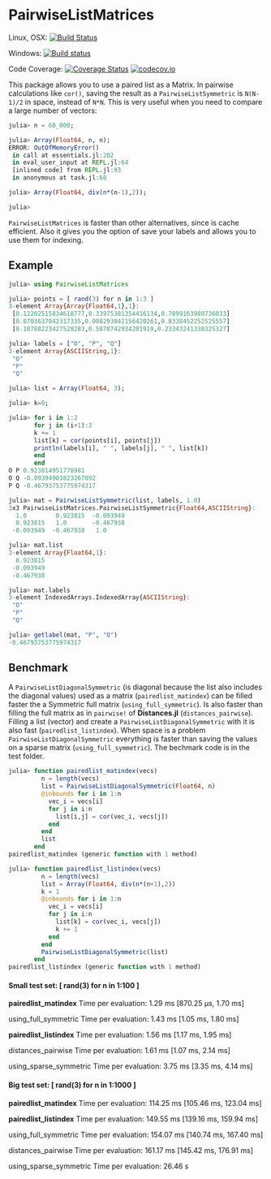 # PairwiseListMatrices

Linux, OSX: [![Build Status](https://travis-ci.org/diegozea/PairwiseListMatrices.jl.svg?branch=master)](https://travis-ci.org/diegozea/PairwiseListMatrices.jl)

Windows: [![Build status](https://ci.appveyor.com/api/projects/status/p96sso5b23gi85mg/branch/master?svg=true)](https://ci.appveyor.com/project/diegozea/pairwiselistmatrices-jl/branch/master)

Code Coverage: [![Coverage Status](https://coveralls.io/repos/diegozea/PairwiseListMatrices.jl/badge.svg?branch=master&service=github)](https://coveralls.io/github/diegozea/PairwiseListMatrices.jl?branch=master) [![codecov.io](http://codecov.io/github/diegozea/PairwiseListMatrices.jl/coverage.svg?branch=master)](http://codecov.io/github/diegozea/PairwiseListMatrices.jl?branch=master)

This package allows you to use a paired list as a Matrix.
In pairwise calculations like `cor()`, saving the result as a `PairwiseListSymmetric` is `N(N-1)/2` in space, instead of `N*N`. This is very useful when you need to compare a large number of vectors:

```julia
julia> n = 60_000;

julia> Array(Float64, n, n);
ERROR: OutOfMemoryError()
 in call at essentials.jl:202
 in eval_user_input at REPL.jl:64
 [inlined code] from REPL.jl:93
 in anonymous at task.jl:68

julia> Array(Float64, div(n*(n-1),2));

julia>

```

`PairwiseListMatrices` is faster than other alternatives, since is cache efficient.
Also it gives you the option of save your labels and allows you to use them for indexing.

## Example

```julia
julia> using PairwiseListMatrices

julia> points = [ rand(3) for n in 1:3 ]
3-element Array{Array{Float64,1},1}:
 [0.12202515834618777,0.33975381354416134,0.7899163980736033]
 [0.0703637842317335,0.008293842156420261,0.8338452252525557]
 [0.18788223427528283,0.5878742934201919,0.23343241338325327]

julia> labels = ["O", "P", "Q"]
3-element Array{ASCIIString,1}:
 "O"
 "P"
 "Q"

julia> list = Array(Float64, 3);

julia> k=0;

julia> for i in 1:2
       for j in (i+1):3
       k += 1
       list[k] = cor(points[i], points[j])
       println(labels[i], " ", labels[j], " ", list[k])
       end
       end
O P 0.923814951778981
O Q -0.09394903823267092
P Q -0.46793753775974317

julia> mat = PairwiseListSymmetric(list, labels, 1.0)
3x3 PairwiseListMatrices.PairwiseListSymmetric{Float64,ASCIIString}:
  1.0        0.923815  -0.093949
  0.923815   1.0       -0.467938
 -0.093949  -0.467938   1.0

julia> mat.list
3-element Array{Float64,1}:
  0.923815
 -0.093949
 -0.467938

julia> mat.labels
3-element IndexedArrays.IndexedArray{ASCIIString}:
 "O"
 "P"
 "Q"

julia> getlabel(mat, "P", "Q")
-0.46793753775974317

```

## Benchmark

A `PairwiseListDiagonalSymmetric` (is diagonal because the list also includes the diagonal values) used as a matrix (`pairedlist_matindex`) can be filled faster the a Symmetric full matrix (`using_full_symmetric`). Is also faster than filling the full matrix as in `pairwise!` of **Distances.jl** (`distances_pairwise`). Filling a list (vector) and create a `PairwiseListDiagonalSymmetric` with it is also fast (`pairedlist_listindex`). When space is a problem `PairwiseListDiagonalSymmetric` everything is faster than saving the values on a sparse matrix (`using_full_symmetric`). The bechmark code is in the test folder.

```julia
julia> function pairedlist_matindex(vecs)
         n = length(vecs)
         list = PairwiseListDiagonalSymmetric(Float64, n)
         @inbounds for i in 1:n
           vec_i = vecs[i]
           for j in i:n
             list[i,j] = cor(vec_i, vecs[j])
           end
         end
         list
       end
pairedlist_matindex (generic function with 1 method)

julia> function pairedlist_listindex(vecs)
         n = length(vecs)
         list = Array(Float64, div(n*(n+1),2))
         k = 1
         @inbounds for i in 1:n
           vec_i = vecs[i]
           for j in i:n
             list[k] = cor(vec_i, vecs[j])
             k += 1
           end
         end
         PairwiseListDiagonalSymmetric(list)
       end
pairedlist_listindex (generic function with 1 method)

```

#### Small test set: [ rand(3) for n in 1:100 ]


**pairedlist_matindex**
Time per evaluation: 1.29 ms [870.25 μs, 1.70 ms]

using_full_symmetric
Time per evaluation: 1.43 ms [1.05 ms, 1.80 ms]

**pairedlist_listindex**
Time per evaluation: 1.56 ms [1.17 ms, 1.95 ms]

distances_pairwise
Time per evaluation: 1.61 ms [1.07 ms, 2.14 ms]

using_sparse_symmetric
Time per evaluation: 3.75 ms [3.35 ms, 4.14 ms]

#### Big test set: [ rand(3) for n in 1:1000 ]

**pairedlist_matindex**
Time per evaluation: 114.25 ms [105.46 ms, 123.04 ms]

**pairedlist_listindex**
Time per evaluation: 149.55 ms [139.16 ms, 159.94 ms]

using_full_symmetric
Time per evaluation: 154.07 ms [140.74 ms, 167.40 ms]

distances_pairwise
Time per evaluation: 161.17 ms [145.42 ms, 176.91 ms]

using_sparse_symmetric
Time per evaluation: 26.46 s
